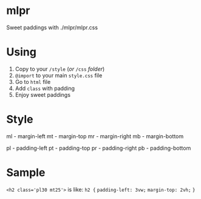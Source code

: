 # mlpr
Sweet paddings with ./mlpr/mlpr.css

# Using

1. Copy to your `/style` (*or* `/css` *folder*)
2. `@import` to your main `style.css` file
3. Go to `html` file
4. Add `class` with padding
5. Enjoy sweet paddings

# Style

ml - margin-left
mt - margin-top
mr - margin-right
mb - margin-bottom

pl - padding-left
pt - padding-top
pr - padding-right
pb - padding-bottom

# Sample

`<h2 class='pl30 mt25'>`
is like:
`h2 {`
  `padding-left: 3vw;`
  `margin-top: 2vh;`
  `}`
